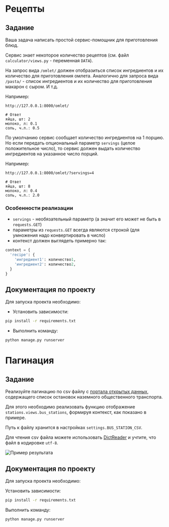# Рецепты

## Задание

Ваша задача написать простой сервис-помощник для приготовления блюд.

Сервис знает некоторое количество рецептов (см. файл `calculator/views.py` - переменная `DATA`).

На запрос вида `/omlet/` должен отобразиться список ингредиентов и их количество для приготовления омлета. Аналогично для запроса вида `/pasta/` - список ингредиентов и их количество для приготовления макарон с сыром. И т.д.

Например:

```
http://127.0.0.1:8000/omlet/

# Ответ
яйца, шт: 2
молоко, л: 0.1
соль, ч.л.: 0.5
```

По умолчанию сервис сообщает количество ингредиентов на 1 порцию. Но если передать опциональный параметр `servings` (целое положительное число), то сервис должен выдать количество ингредиентов на указанное число порций.

Например:

```
http://127.0.0.1:8000/omlet/?servings=4

# Ответ
яйца, шт: 8
молоко, л: 0.4
соль, ч.л.: 2.0
```

### Особенности реализации

- `servings` - необязательный параметр (а значит его может не быть в `requests.GET`)
- параметры из `requests.GET` всегда являются строкой (для умножения надо конвертировать в число)
- контекст должен выглядеть примерно так:

```python
context = {
  'recipe': {
    'ингредиент1': количество1,
    'ингредиент2': количество2,
  }
}
```

## Документация по проекту

Для запуска проекта необходимо:

- Установить зависимости:

```bash
pip install -r requirements.txt
```

- Выполнить команду:

```bash
python manage.py runserver
```



# Пагинация

## Задание

Реализуйте пагинацию по csv файлу с [портала открытых данных](https://data.mos.ru/datasets/752), содержащего список остановок наземного общественного транспорта.

Для этого необходимо реализовать функцию отображение `stations.views.bus_stations`, формируя контекст, как показано в примере.

Путь к файлу хранится в настройках `settings.BUS_STATION_CSV`.

Для чтения csv файла можете использовать [DictReader](https://docs.python.org/3/library/csv.html#csv.DictReader) и учтите, что файл в кодировке `utf-8`.

![Пример результата](pagination/res/result.png)

## Документация по проекту

Для запуска проекта необходимо:

Установить зависимости:

```bash
pip install -r requirements.txt
```

Выполнить команду:

```bash
python manage.py runserver
```
